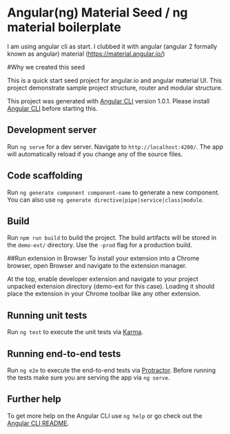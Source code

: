 # Angular(ng) Material Seed / ng material boilerplate

I am using angular cli as start. I clubbed it with  angular (angular 2 formally known as angular) material (https://material.angular.io/) 

#Why we created this seed

This is a quick start seed project for angular.io and angular material UI. 
This project demonstrate sample project structure, router and modular structure. 

This project was generated with [Angular CLI](https://github.com/angular/angular-cli) version 1.0.1.
Please install [Angular CLI](https://github.com/angular/angular-cli) before starting this.

## Development server

Run `ng serve` for a dev server. Navigate to `http://localhost:4200/`. The app will automatically reload if you change any of the source files.

## Code scaffolding

Run `ng generate component component-name` to generate a new component. You can also use `ng generate directive|pipe|service|class|module`.

## Build

Run `npm run build` to build the project. The build artifacts will be stored in the `demo-ext/` directory. Use the `-prod` flag for a production build.

##Run extension in Browser
To install your extension into a Chrome browser, open Browser and navigate to the extension manager.
 
At the top, enable developer extension and navigate to your project unpacked extension directory (demo-ext for this case). Loading it should place the extension in your Chrome toolbar like any other extension.

## Running unit tests

Run `ng test` to execute the unit tests via [Karma](https://karma-runner.github.io).

## Running end-to-end tests

Run `ng e2e` to execute the end-to-end tests via [Protractor](http://www.protractortest.org/).
Before running the tests make sure you are serving the app via `ng serve`.

## Further help

To get more help on the Angular CLI use `ng help` or go check out the [Angular CLI README](https://github.com/angular/angular-cli/blob/master/README.md).
